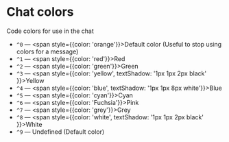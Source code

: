 # Chat colors

Code colors for use in the chat

* `^0` — <span style={{color: 'orange'}}>Default color</span> (Useful to stop using colors for a message)
* `^1` — <span style={{color: 'red'}}>Red</span>
* `^2` — <span style={{color: 'green'}}>Green</span>
* `^3` — <span style={{color: 'yellow', textShadow: '1px 1px 2px black' }}>Yellow</span>
* `^4` — <span style={{color: 'blue', textShadow: '1px 1px 8px white'}}>Blue</span>
* `^5` — <span style={{color: 'cyan'}}>Cyan</span>
* `^6` — <span style={{color: 'Fuchsia'}}>Pink</span>
* `^7` — <span style={{color: 'grey'}}>Grey</span>
* `^8` — <span style={{color: 'white', textShadow: '1px 1px 2px black' }}>White</span>
* `^9` — Undefined (Default color)

